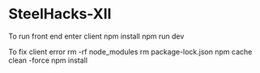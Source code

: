 # SteelHacks-XII

To run front end
    enter client
    npm install
    npm run dev

To fix client error
    rm -rf node_modules
    rm package-lock.json
    npm cache clean -force
    npm install